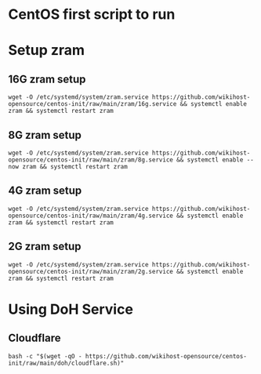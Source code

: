 # CentOS first script to run

# Setup zram
## 16G zram setup
```
wget -O /etc/systemd/system/zram.service https://github.com/wikihost-opensource/centos-init/raw/main/zram/16g.service && systemctl enable zram && systemctl restart zram
```
## 8G zram setup
```
wget -O /etc/systemd/system/zram.service https://github.com/wikihost-opensource/centos-init/raw/main/zram/8g.service && systemctl enable --now zram && systemctl restart zram
```
## 4G zram setup
```
wget -O /etc/systemd/system/zram.service https://github.com/wikihost-opensource/centos-init/raw/main/zram/4g.service && systemctl enable zram && systemctl restart zram
```
## 2G zram setup
```
wget -O /etc/systemd/system/zram.service https://github.com/wikihost-opensource/centos-init/raw/main/zram/2g.service && systemctl enable zram && systemctl restart zram
```
# Using DoH Service
## Cloudflare
```
bash -c "$(wget -qO - https://github.com/wikihost-opensource/centos-init/raw/main/doh/cloudflare.sh)"
```

